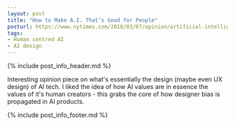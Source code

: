 ```yaml
---
layout: post
title: "How to Make A.I. That’s Good for People"
posturl: https://www.nytimes.com/2018/03/07/opinion/artificial-intelligence-human.html
tags:
- Human centred AI
- AI design
---
```


{% include post_info_header.md %}

Interesting opinion piece on what's essentially the design (maybe even UX design) of AI tech. I liked the idea of how AI values are in essence the values of it's human creators - this grabs the core of how designer bias is propagated in AI products.

<!--more-->
{% include post_info_footer.md %}
